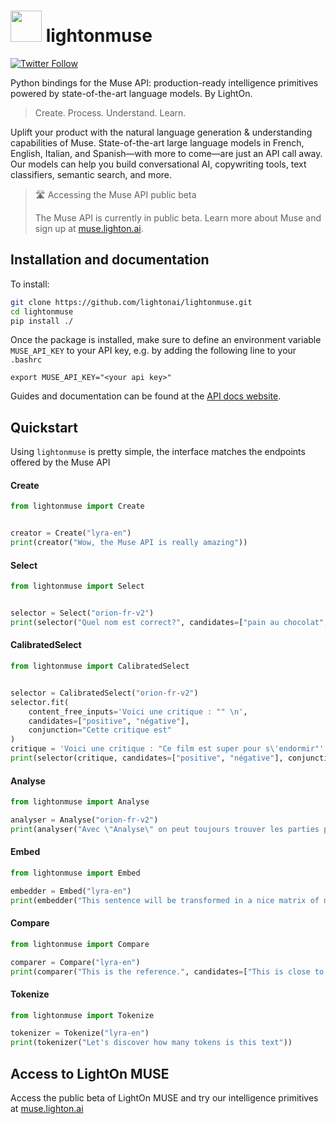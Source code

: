 # <img src="https://muse.lighton.ai/img/logo.ed57408e.png" width=50/> lightonmuse

[![Twitter Follow](https://img.shields.io/twitter/follow/LightOnIO.svg?style=social)](https://twitter.com/LightOnIO)

Python bindings for the Muse API: production-ready intelligence primitives powered by state-of-the-art language models. By LightOn.

> Create. Process. Understand. Learn.

Uplift your product with the natural language generation & understanding capabilities of Muse. State-of-the-art large language models in French, English, Italian, and Spanish—with more to come—are just an API call away. Our models can help you build conversational AI, copywriting tools, text classifiers, semantic search, and more.

> 🛣️  Accessing the Muse API public beta
>
> The Muse API is currently in public beta. Learn more about Muse and sign up at [muse.lighton.ai](https://muse.lighton.ai/).

## Installation and documentation


To install:

```bash
git clone https://github.com/lightonai/lightonmuse.git
cd lightonmuse
pip install ./
```

Once the package is installed, make sure to define an environment variable
`MUSE_API_KEY` to your API key, e.g. by adding the following line to your `.bashrc`

```
export MUSE_API_KEY="<your api key>"
```

Guides and documentation can be found at the [API docs website](https://muse-docs.lighton.ai).

## Quickstart

Using `lightonmuse` is pretty simple, the interface matches the endpoints offered by the Muse API

#### Create
```python
from lightonmuse import Create


creator = Create("lyra-en")
print(creator("Wow, the Muse API is really amazing"))
```

#### Select
```python
from lightonmuse import Select


selector = Select("orion-fr-v2")
print(selector("Quel nom est correct?", candidates=["pain au chocolat", "chocolatine"]))
```

#### CalibratedSelect
```python
from lightonmuse import CalibratedSelect


selector = CalibratedSelect("orion-fr-v2")
selector.fit(
    content_free_inputs='Voici une critique : "" \n',
    candidates=["positive", "négative"],
    conjunction="Cette critique est"
)
critique = 'Voici une critique : "Ce film est super pour s\'endormir"'
print(selector(critique, candidates=["positive", "négative"], conjunction="Cette critique est"))
```

#### Analyse
```python
from lightonmuse import Analyse

analyser = Analyse("orion-fr-v2")
print(analyser("Avec \"Analyse\" on peut toujours trouver les parties plus surprenantes d'une phrase."))
```

#### Embed
```python
from lightonmuse import Embed

embedder = Embed("lyra-en")
print(embedder("This sentence will be transformed in a nice matrix of numbers."))
```

#### Compare
```python
from lightonmuse import Compare

comparer = Compare("lyra-en")
print(comparer("This is the reference.", candidates=["This is close to the reference", "While this is most definitely not"]))
```

#### Tokenize

```python
from lightonmuse import Tokenize

tokenizer = Tokenize("lyra-en")
print(tokenizer("Let's discover how many tokens is this text"))
```

## Access to LightOn MUSE

Access the public beta of LightOn MUSE and try our intelligence primitives at [muse.lighton.ai](https://muse.lighton.ai/)
